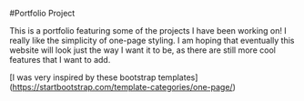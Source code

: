 #Portfolio Project

This is a portfolio featuring some of the projects I have been working on! I really like the simplicity of one-page styling. I am hoping that eventually this website will look just the way I want it to be, as there are still more cool features that I want to add.

[I was very inspired by these bootstrap templates] (https://startbootstrap.com/template-categories/one-page/)
